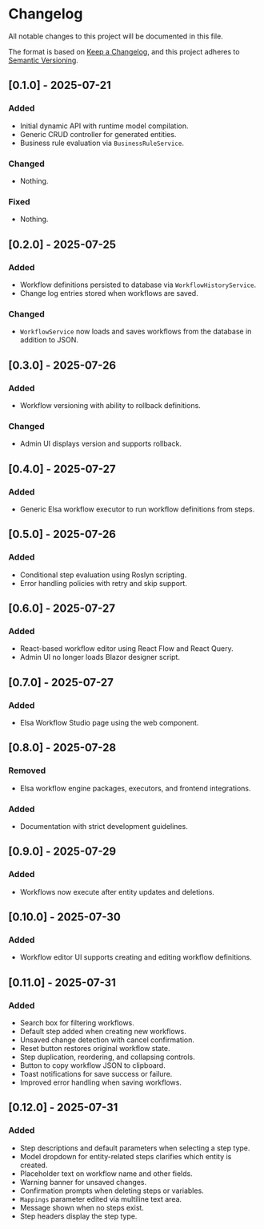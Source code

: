 # Changelog

All notable changes to this project will be documented in this file.

The format is based on [Keep a Changelog](https://keepachangelog.com/en/1.0.0/),
and this project adheres to [Semantic Versioning](https://semver.org/spec/v2.0.0.html).

## [0.1.0] - 2025-07-21
### Added
- Initial dynamic API with runtime model compilation.
- Generic CRUD controller for generated entities.
- Business rule evaluation via `BusinessRuleService`.

### Changed
- Nothing.

### Fixed
- Nothing.

## [0.2.0] - 2025-07-25
### Added
- Workflow definitions persisted to database via `WorkflowHistoryService`.
- Change log entries stored when workflows are saved.
### Changed
- `WorkflowService` now loads and saves workflows from the database in addition to JSON.

## [0.3.0] - 2025-07-26
### Added
- Workflow versioning with ability to rollback definitions.
### Changed
- Admin UI displays version and supports rollback.

## [0.4.0] - 2025-07-27
### Added
- Generic Elsa workflow executor to run workflow definitions from steps.

## [0.5.0] - 2025-07-26
### Added
- Conditional step evaluation using Roslyn scripting.
- Error handling policies with retry and skip support.

## [0.6.0] - 2025-07-27
### Added
- React-based workflow editor using React Flow and React Query.
- Admin UI no longer loads Blazor designer script.

## [0.7.0] - 2025-07-27
### Added
- Elsa Workflow Studio page using the <elsa-studio-dashboard> web component.

## [0.8.0] - 2025-07-28
### Removed
- Elsa workflow engine packages, executors, and frontend integrations.
### Added
- Documentation with strict development guidelines.

## [0.9.0] - 2025-07-29
### Added
- Workflows now execute after entity updates and deletions.

## [0.10.0] - 2025-07-30
### Added
- Workflow editor UI supports creating and editing workflow definitions.

## [0.11.0] - 2025-07-31
### Added
- Search box for filtering workflows.
- Default step added when creating new workflows.
- Unsaved change detection with cancel confirmation.
- Reset button restores original workflow state.
- Step duplication, reordering, and collapsing controls.
- Button to copy workflow JSON to clipboard.
- Toast notifications for save success or failure.
- Improved error handling when saving workflows.

## [0.12.0] - 2025-07-31
### Added
- Step descriptions and default parameters when selecting a step type.
- Model dropdown for entity-related steps clarifies which entity is created.
- Placeholder text on workflow name and other fields.
- Warning banner for unsaved changes.
- Confirmation prompts when deleting steps or variables.
- `Mappings` parameter edited via multiline text area.
- Message shown when no steps exist.
- Step headers display the step type.
